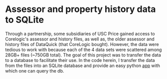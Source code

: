 # Assessor and property history data to SQLite

Through a partnership, some subsidiaries of USC Price gained access to Corelogic's assessor and history files, as well as, the older assessor and history files of DataQuick (that CoreLogic bought). However, the data were tedious to work with because each of the 4 data sets were scattered among 28GB+ files (~750GB total). The goal of this project was to transfer the data to a database to facilitate their use. In the code herein, I transfer the data from the files into an SQLite database and provide an easy python [app](https://github.com/kiwiPhrases/assessor2sqlite/blob/master/queryDB.py) with which one can query the db. 
